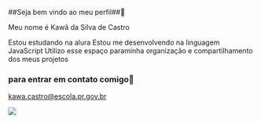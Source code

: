 ##Seja bem vindo ao meu perfil##📖

Meu nome é Kawã da Silva de Castro

Estou estudando na alura
Estou me desenvolvendo na linguagem JavaScript
Utilizo esse espaço paraminha organização e compartilhamento dos meus projetos

### para entrar em contato comigo🤝

kawa.castro@escola.pr.gov.br

![](https://media1.tenor.com/m/IKVLbB8dO9MAAAAd/gaming-monkey.gif)
